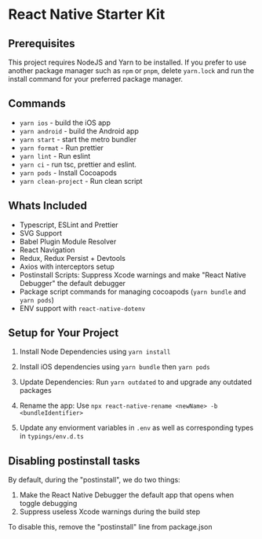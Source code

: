 # React Native Starter Kit

## Prerequisites

This project requires NodeJS and Yarn to be installed. If you prefer to use another package manager such as `npm` or `pnpm`, delete `yarn.lock` and run the install command for your preferred package manager.

## Commands

- `yarn ios` - build the iOS app
- `yarn android` - build the Android app
- `yarn start` - start the metro bundler
- `yarn format` - Run prettier
- `yarn lint` - Run eslint
- `yarn ci` - run tsc, prettier and eslint.
- `yarn pods` - Install Cocoapods
- `yarn clean-project` - Run clean script

## Whats Included

- Typescript, ESLint and Prettier
- SVG Support
- Babel Plugin Module Resolver
- React Navigation
- Redux, Redux Persist + Devtools
- Axios with interceptors setup
- Postinstall Scripts: Suppress Xcode warnings and make "React Native Debugger" the default debugger
- Package script commands for managing cocoapods (`yarn bundle` and `yarn pods`)
- ENV support with `react-native-dotenv`

## Setup for Your Project

1. Install Node Dependencies using `yarn install`

2. Install iOS dependencies using `yarn bundle` then `yarn pods`

3. Update Dependencies: Run `yarn outdated` to and upgrade any outdated packages

4. Rename the app: Use `npx react-native-rename <newName> -b <bundleIdentifier>`

5. Update any enviorment variables in `.env` as well as corresponding types in `typings/env.d.ts`

## Disabling postinstall tasks

By default, during the "postinstall", we do two things:

1. Make the React Native Debugger the default app that opens when toggle debugging
2. Suppress useless Xcode warnings during the build step

To disable this, remove the "postinstall" line from package.json
